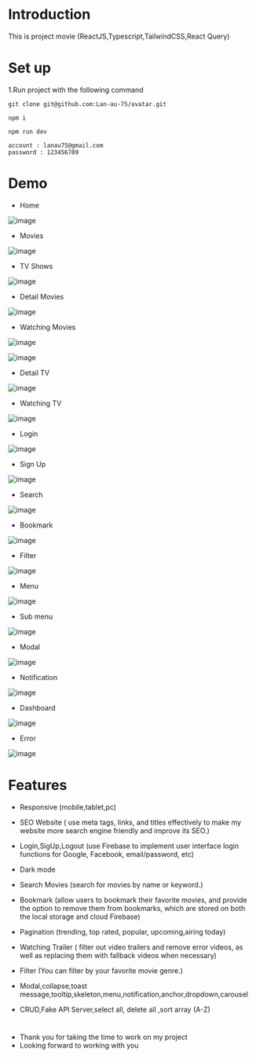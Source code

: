 # Introduction

This is project movie (ReactJS,Typescript,TailwindCSS,React Query)

# Set up

1.Run project with the following command

```
git clone git@github.com:Lan-au-75/avatar.git

npm i

npm run dev

account : lanau75@gmail.com
password : 123456789

```

# Demo

-   Home

![image](https://user-images.githubusercontent.com/78949030/224016882-3cfeec99-c7e6-4734-8936-e2018ea0348c.png)

-   Movies

![image](https://user-images.githubusercontent.com/78949030/224012901-ce43d222-913b-4336-8033-c1f090551951.png)

-   TV Shows

![image](https://user-images.githubusercontent.com/78949030/224013320-b31adb50-ae75-4009-b323-274f7f98632d.png)

-   Detail Movies

![image](https://user-images.githubusercontent.com/78949030/224013822-88786b2e-be7c-4a5f-9e2f-7293aa89d24c.png)

-   Watching Movies

![image](https://user-images.githubusercontent.com/78949030/224014192-a7b96172-aa0a-4538-ab98-1744b2d32d8b.png)

![image](https://user-images.githubusercontent.com/78949030/224014312-6880f810-acc9-419f-bd7e-7b415dd9023f.png)

-   Detail TV

![image](https://user-images.githubusercontent.com/78949030/224014740-749ddb30-4faf-455b-819d-f88460fb2378.png)

-   Watching TV

![image](https://user-images.githubusercontent.com/78949030/224015077-3a2d48f3-4ca2-4f4a-a4db-4c66d2d8acaa.png)

-   Login

![image](https://user-images.githubusercontent.com/78949030/224015573-5bb58238-2198-4ad9-a686-dc9b54347023.png)

-   Sign Up

![image](https://user-images.githubusercontent.com/78949030/224015904-879b5029-e815-4934-8489-31dd823a0b98.png)

-   Search

![image](https://user-images.githubusercontent.com/78949030/225592303-9d597693-2fbf-4956-a970-11085fcbcba1.png)

-   Bookmark

![image](https://user-images.githubusercontent.com/78949030/225593725-c40609c6-e7d9-4cd7-a2ce-9c1847c2ddff.png)

-   Filter

![image](https://user-images.githubusercontent.com/78949030/225594161-c48c0b8f-f9a7-423e-8ab4-ab69000f43b9.png)

-   Menu

![image](https://user-images.githubusercontent.com/78949030/225592777-0490d8b5-69e4-44a4-be20-a830cd8b8622.png)

-   Sub menu

![image](https://user-images.githubusercontent.com/78949030/225592533-c072e88f-0f83-42bd-b751-07307fb552b4.png)

-   Modal

![image](https://user-images.githubusercontent.com/78949030/225597369-c4a0ebb0-337b-4065-8bf3-c38861775fb0.png)

-   Notification

![image](https://user-images.githubusercontent.com/78949030/225593355-f593daaa-c6bc-4469-9176-841a6687424f.png)

-   Dashboard

![image](https://user-images.githubusercontent.com/78949030/226280756-c5388dd1-1eb6-4193-8002-717cf0db98e6.png)

-   Error

![image](https://user-images.githubusercontent.com/78949030/224013615-54595a77-6d51-474b-83cf-acec99df8c25.png)

# Features

-   Responsive (mobile,tablet,pc)

-   SEO Website ( use meta tags, links, and titles effectively to make my website more search engine friendly and improve its SEO.)

-   Login,SigUp,Logout (use Firebase to implement user interface login functions for Google, Facebook, email/password, etc)

-   Dark mode

-   Search Movies (search for movies by name or keyword.)

-   Bookmark (allow users to bookmark their favorite movies, and provide the option to remove them from bookmarks, which are stored on both the local storage and cloud Firebase)

-   Pagination (trending, top rated, popular, upcoming,airing today)

-   Watching Trailer (
    filter out video trailers and remove error videos, as well as replacing them with fallback videos when necessary)

-   Filter (You can filter by your favorite movie genre.)

-   Modal,collapse,toast message,tooltip,skeleton,menu,notification,anchor,dropdown,carousel

-   CRUD,Fake API Server,select all, delete all ,sort array (A-Z)

#

-   Thank you for taking the time to work on my project
-   Looking forward to working with you
